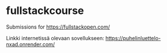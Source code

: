 # fullstackcourse
Submissions for https://fullstackopen.com/

Linkki internetissä olevaan sovellukseen: https://puhelinluettelo-nxad.onrender.com/
